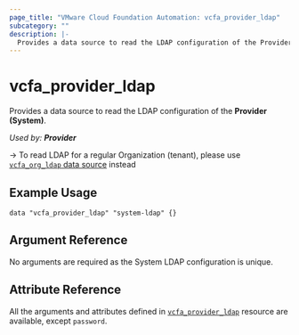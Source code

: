 ```yaml
---
page_title: "VMware Cloud Foundation Automation: vcfa_provider_ldap"
subcategory: ""
description: |-
  Provides a data source to read the LDAP configuration of the Provider (System).
---
```


# vcfa_provider_ldap

Provides a data source to read the LDAP configuration of the **Provider (System)**.

_Used by: **Provider**_

-> To read LDAP for a regular Organization (tenant), please use [`vcfa_org_ldap` data source](/providers/vmware/vcfa/latest/docs/data-sources/org_ldap) instead

## Example Usage

```hcl
data "vcfa_provider_ldap" "system-ldap" {}
```

## Argument Reference

No arguments are required as the System LDAP configuration is unique.

## Attribute Reference

All the arguments and attributes defined in
[`vcfa_provider_ldap`](/providers/vmware/vcfa/latest/docs/resources/provider_ldap) resource are available, except `password`.
